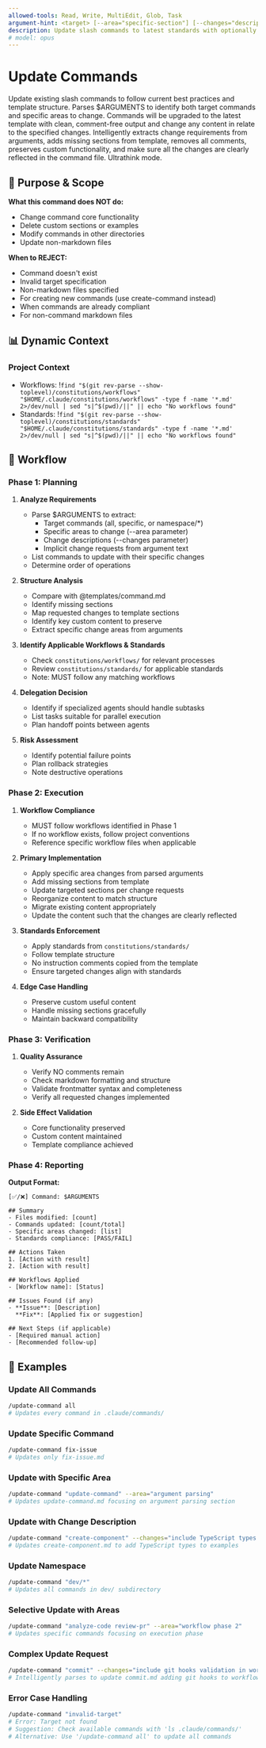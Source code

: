 ```yaml
---
allowed-tools: Read, Write, MultiEdit, Glob, Task
argument-hint: <target> [--area="specific-section"] [--changes="description"]
description: Update slash commands to latest standards with optionally specific area changes
# model: opus
---
```


# Update Commands

Update existing slash commands to follow current best practices and template structure. Parses $ARGUMENTS to identify both target commands and specific areas to change. Commands will be upgraded to the latest template with clean, comment-free output and change any content in relate to the specified changes. Intelligently extracts change requirements from arguments, adds missing sections from template, removes all comments, preserves custom functionality, and make sure all the changes are clearly reflected in the command file. Ultrathink mode.

## 🎯 Purpose & Scope

**What this command does NOT do:**

- Change command core functionality
- Delete custom sections or examples
- Modify commands in other directories
- Update non-markdown files

**When to REJECT:**

- Command doesn't exist
- Invalid target specification
- Non-markdown files specified
- For creating new commands (use create-command instead)
- When commands are already compliant
- For non-command markdown files

## 📊 Dynamic Context

### Project Context

- Workflows: !`find "$(git rev-parse --show-toplevel)/constitutions/workflows" "$HOME/.claude/constitutions/workflows" -type f -name '*.md' 2>/dev/null | sed "s|^$(pwd)/||" || echo "No workflows found"`
- Standards: !`find "$(git rev-parse --show-toplevel)/constitutions/standards" "$HOME/.claude/constitutions/standards" -type f -name '*.md' 2>/dev/null | sed "s|^$(pwd)/||" || echo "No workflows found"`

## 🔄 Workflow

### Phase 1: Planning

1. **Analyze Requirements**
   - Parse $ARGUMENTS to extract:
     - Target commands (all, specific, or namespace/*)
     - Specific areas to change (--area parameter)
     - Change descriptions (--changes parameter)
     - Implicit change requests from argument text
   - List commands to update with their specific changes
   - Determine order of operations

2. **Structure Analysis**
   - Compare with @templates/command.md
   - Identify missing sections
   - Map requested changes to template sections
   - Identify key custom content to preserve
   - Extract specific change areas from arguments

3. **Identify Applicable Workflows & Standards**
   - Check `constitutions/workflows/` for relevant processes
   - Review `constitutions/standards/` for applicable standards
   - Note: MUST follow any matching workflows

4. **Delegation Decision**
   - Identify if specialized agents should handle subtasks
   - List tasks suitable for parallel execution
   - Plan handoff points between agents

5. **Risk Assessment**
   - Identify potential failure points
   - Plan rollback strategies
   - Note destructive operations

### Phase 2: Execution

1. **Workflow Compliance**
   - MUST follow workflows identified in Phase 1
   - If no workflow exists, follow project conventions
   - Reference specific workflow files when applicable

2. **Primary Implementation**
   - Apply specific area changes from parsed arguments
   - Add missing sections from template
   - Update targeted sections per change requests
   - Reorganize content to match structure
   - Migrate existing content appropriately
   - Update the content such that the changes are clearly reflected

3. **Standards Enforcement**
   - Apply standards from `constitutions/standards/`
   - Follow template structure
   - No instruction comments copied from the template
   - Ensure targeted changes align with standards

4. **Edge Case Handling**
   - Preserve custom useful content
   - Handle missing sections gracefully
   - Maintain backward compatibility

### Phase 3: Verification

1. **Quality Assurance**
   - Verify NO comments remain
   - Check markdown formatting and structure
   - Validate frontmatter syntax and completeness
   - Verify all requested changes implemented

2. **Side Effect Validation**
   - Core functionality preserved
   - Custom content maintained
   - Template compliance achieved

### Phase 4: Reporting

**Output Format:**

```
[✅/❌] Command: $ARGUMENTS

## Summary
- Files modified: [count]
- Commands updated: [count/total]
- Specific areas changed: [list]
- Standards compliance: [PASS/FAIL]

## Actions Taken
1. [Action with result]
2. [Action with result]

## Workflows Applied
- [Workflow name]: [Status]

## Issues Found (if any)
- **Issue**: [Description]
  **Fix**: [Applied fix or suggestion]

## Next Steps (if applicable)
- [Required manual action]
- [Recommended follow-up]
```

## 📝 Examples

### Update All Commands

```bash
/update-command all
# Updates every command in .claude/commands/
```

### Update Specific Command

```bash
/update-command fix-issue
# Updates only fix-issue.md
```

### Update with Specific Area

```bash
/update-command "update-command" --area="argument parsing"
# Updates update-command.md focusing on argument parsing section
```

### Update with Change Description

```bash
/update-command "create-component" --changes="include TypeScript types in examples"
# Updates create-component.md to add TypeScript types to examples
```

### Update Namespace

```bash
/update-command "dev/*"
# Updates all commands in dev/ subdirectory
```

### Selective Update with Areas

```bash
/update-command "analyze-code review-pr" --area="workflow phase 2"
# Updates specific commands focusing on execution phase
```

### Complex Update Request

```bash
/update-command "commit" --changes="include git hooks validation in workflow"
# Intelligently parses to update commit.md adding git hooks to workflow
```

### Error Case Handling

```bash
/update-command "invalid-target"
# Error: Target not found
# Suggestion: Check available commands with 'ls .claude/commands/'
# Alternative: Use '/update-command all' to update all commands
```
